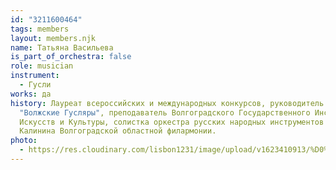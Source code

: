 ```yaml
---
id: "3211600464"
tags: members
layout: members.njk
name: Татьяна Васильева
is_part_of_orchestra: false
role: musician
instrument:
  - Гусли
works: да
history: Лауреат всероссийских и международных конкурсов, руководитель ансамбля
  "Волжские Гусляры", преподаватель Волгоградского Государственного Института
  Искусств и Культуры, солистка оркестра русских народных инструментов им. Н.Н.
  Калинина Волгоградской областной филармонии.
photo:
  - https://res.cloudinary.com/lisbon1231/image/upload/v1623410913/%D0%A1%D0%BD%D0%B8%D0%BC%D0%BE%D0%BA_%D1%8D%D0%BA%D1%80%D0%B0%D0%BD%D0%B0_2021-06-11_%D0%B2_14.28.27_l876sn.png
---
```

